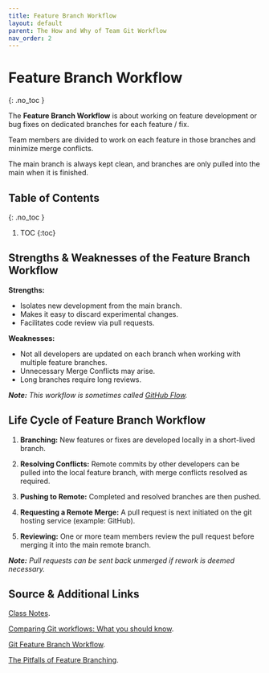 ```yaml
---
title: Feature Branch Workflow
layout: default
parent: The How and Why of Team Git Workflow
nav_order: 2
---
```


<!-- prettier-ignore-start -->

# Feature Branch Workflow
{: .no_toc }

The **Feature Branch Workflow** is about working on feature development or bug fixes on dedicated branches for each feature / fix.

Team members are divided to work on each feature in those branches and minimize merge conflicts.

The main branch is always kept clean, and branches are only pulled into the main when it is finished.

## Table of Contents
{: .no_toc }

1. TOC
{:toc}

<!-- prettier-ignore-end -->

## Strengths & Weaknesses of the Feature Branch Workflow

**Strengths:**
- Isolates new development from the main branch.
- Makes it easy to discard experimental changes.
- Facilitates code review via pull requests.

**Weaknesses:**
- Not all developers are updated on each branch when working with multiple feature branches.
- Unnecessary Merge Conflicts may arise.
- Long branches require long reviews.

_**Note:** This workflow is sometimes called [GitHub Flow](https://docs.github.com/en/get-started/using-github/github-flow)._

## Life Cycle of Feature Branch Workflow

1. **Branching:** New features or fixes are developed locally in a short-lived branch.

2. **Resolving Conflicts:** Remote commits by other developers can be pulled into the local feature branch, with merge conflicts resolved as required.

3. **Pushing to Remote:** Completed and resolved branches are then pushed.

4. **Requesting a Remote Merge:** A pull request is next initiated on the git hosting service (example: GitHub).

5. **Reviewing:** One or more team members review the pull request before merging it into the main remote branch.

_**Note:** Pull requests can be sent back unmerged if rework is deemed necessary._

## Source & Additional Links

[Class Notes](https://learn.rrc.ca/d2l/le/content/645955/viewContent/10531991/View).

[Comparing Git workflows: What you should know](https://www.atlassian.com/git/tutorials/comparing-workflows).

[Git Feature Branch Workflow](https://www.atlassian.com/git/tutorials/comparing-workflows/feature-branch-workflow).

[The Pitfalls of Feature Branching](https://www.cloudbees.com/blog/pitfalls-feature-branching).
